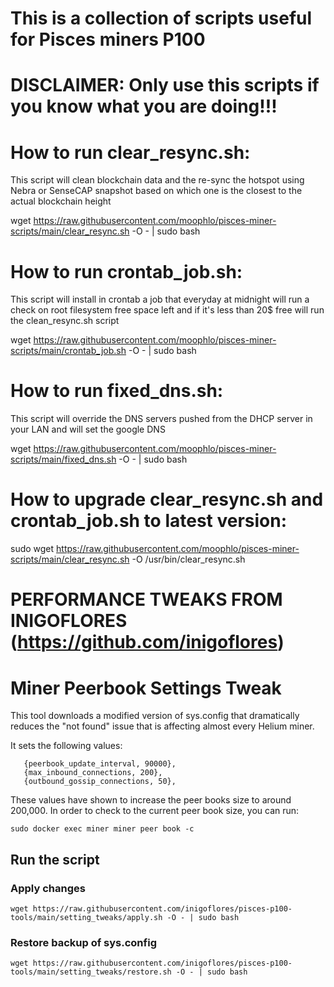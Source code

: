 # This is a collection of scripts useful for Pisces miners P100

# DISCLAIMER: Only use this scripts if you know what you are doing!!!


# How to run clear_resync.sh:
This script will clean blockchain data and the re-sync the hotspot using Nebra or SenseCAP snapshot based on which one is the closest to the actual blockchain height

wget https://raw.githubusercontent.com/moophlo/pisces-miner-scripts/main/clear_resync.sh -O - | sudo bash


# How to run crontab_job.sh:
This script will install in crontab a job that everyday at midnight will run a check on root filesystem free space left and if it's less than 20$ free will run the clean_resync.sh script

wget https://raw.githubusercontent.com/moophlo/pisces-miner-scripts/main/crontab_job.sh -O - | sudo bash


# How to run fixed_dns.sh:
This script will override the DNS servers pushed from the DHCP server in your LAN and will set the google DNS

wget https://raw.githubusercontent.com/moophlo/pisces-miner-scripts/main/fixed_dns.sh -O - | sudo bash


# How to upgrade clear_resync.sh and crontab_job.sh to latest version:

sudo wget https://raw.githubusercontent.com/moophlo/pisces-miner-scripts/main/clear_resync.sh -O /usr/bin/clear_resync.sh




# PERFORMANCE TWEAKS FROM INIGOFLORES (https://github.com/inigoflores)
# Miner Peerbook Settings Tweak 

This tool downloads a modified version of sys.config that dramatically reduces the "not found" issue that is affecting almost every Helium miner.

It sets the following values:

```
   {peerbook_update_interval, 90000},
   {max_inbound_connections, 200},
   {outbound_gossip_connections, 50},
```

These values have shown to increase the peer books size to around 200,000. In order to check to the current peer book size, you can run:

    sudo docker exec miner miner peer book -c



## Run the script

### Apply changes 

    wget https://raw.githubusercontent.com/inigoflores/pisces-p100-tools/main/setting_tweaks/apply.sh -O - | sudo bash

### Restore backup of sys.config 

    wget https://raw.githubusercontent.com/inigoflores/pisces-p100-tools/main/setting_tweaks/restore.sh -O - | sudo bash
